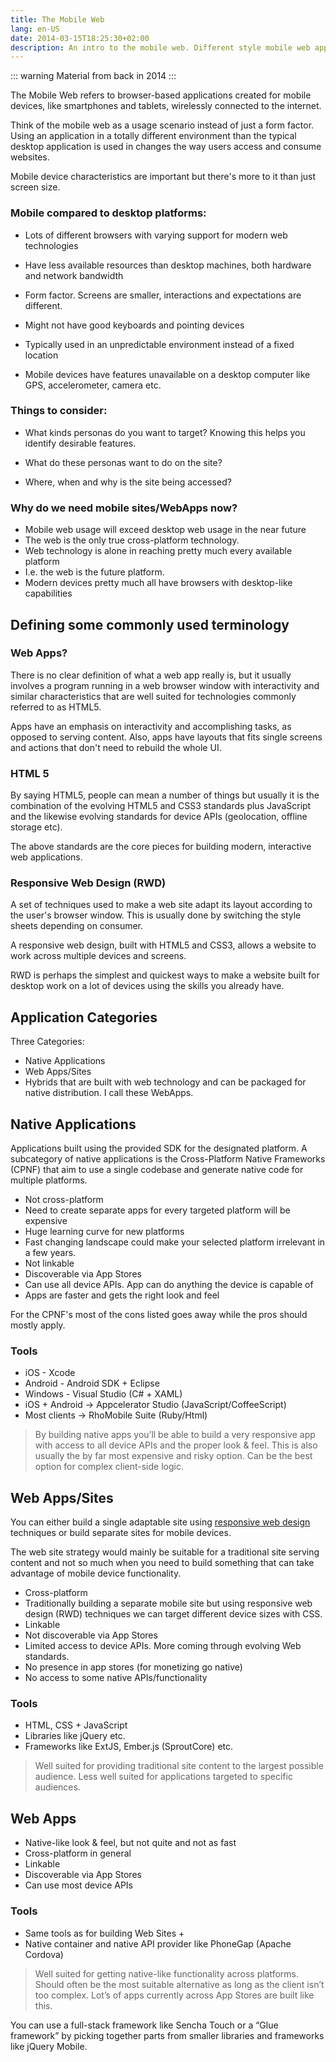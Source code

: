 ```yaml
---
title: The Mobile Web
lang: en-US
date: 2014-03-15T18:25:30+02:00
description: An intro to the mobile web. Different style mobile web applications and tools of the trade.
---
```


::: warning
Material from back in 2014
:::

The Mobile Web refers to browser-based applications created for mobile devices, like smartphones and tablets, wirelessly connected to the internet.

Think of the mobile web as a usage scenario instead of just a form factor. Using an application in a totally different environment than the typical desktop application is used in changes the way users access and consume websites.

Mobile device characteristics are important but there's more to it than just screen size.

### Mobile compared to desktop platforms:

* Lots of different browsers with varying support for modern web technologies

* Have less available resources than desktop machines, both hardware and network bandwidth

* Form factor. Screens are smaller, interactions and expectations are different.

* Might not have good keyboards and pointing devices

* Typically used in an unpredictable environment instead of a fixed location

* Mobile devices have features unavailable on a desktop computer like GPS, accelerometer, camera etc.

### Things to consider:

* What kinds personas do you want to target? Knowing this helps you identify desirable features.

* What do these personas want to do on the site?

* Where, when and why is the site being accessed?


### Why do we need mobile sites/WebApps now?

* Mobile web usage will exceed desktop web usage in the near future
* The web is the only true cross-platform technology.
* Web technology is alone in reaching pretty much every available platform
* I.e. the web is the future platform.
* Modern devices pretty much all have browsers with desktop-like capabilities


## Defining some commonly used terminology

### Web Apps?

There is no clear definition of what a web app really is, but it usually involves a program running in a web browser window with interactivity and similar characteristics that are well suited for technologies commonly referred to as HTML5.

Apps have an emphasis on interactivity and accomplishing tasks, as opposed to serving content. Also, apps have layouts that fits single screens and actions that don't need to rebuild the whole UI.

### HTML 5

By saying HTML5, people can mean a number of things but usually it is the combination of the evolving HTML5 and CSS3 standards plus JavaScript and the likewise evolving standards for device APIs (geolocation, offline storage etc).

The above standards are the core pieces for building modern, interactive web applications.

### Responsive Web Design (RWD)

A set of techniques used to make a web site adapt its layout according to the user's browser window. This is usually done by switching the style sheets depending on consumer.

A responsive web design, built with HTML5 and CSS3, allows a website to work across multiple devices and screens.

RWD is perhaps the simplest and quickest ways to make a website built for desktop work on a lot of devices using the skills you already have.

## Application Categories

Three Categories:

* Native Applications
* Web Apps/Sites
* Hybrids that are built with web technology and can be packaged for native distribution. I call these WebApps.

## Native Applications

Applications built using the provided SDK for the designated platform. A subcategory of native applications is the Cross-Platform Native Frameworks (CPNF) that aim to use a single codebase and generate native code for multiple platforms.


* Not cross-platform
* Need to create separate apps for every targeted platform will be expensive
* Huge learning curve for new platforms
* Fast changing landscape could make your selected platform irrelevant in a few years.
* Not linkable
* Discoverable via App Stores
* Can use all device APIs. App can do anything the device is capable of
* Apps are faster and gets the right look and feel

For the CPNF's most of the cons listed goes away while the pros should mostly apply.

### Tools

* iOS - Xcode
* Android - Android SDK + Eclipse
* Windows - Visual Studio (C# + XAML)
* iOS + Android → Appcelerator Studio (JavaScript/CoffeeScript)
* Most clients → RhoMobile Suite (Ruby/Html)

> By building native apps you’ll be able to build a very responsive app with access to all device APIs and the proper look & feel. This is also usually the by far most expensive and risky option. Can be the best option for complex client-side logic.

## Web Apps/Sites

You can either build a single adaptable site using [responsive web design](http://www.alistapart.com/articles/responsive-web-design/) techniques or build separate
sites for mobile devices.

The web site strategy would mainly be suitable for a traditional site serving content and not so much when you need to build something that can take advantage of mobile device functionality.

* Cross-platform
* Traditionally building a separate mobile site but using responsive web design (RWD) techniques we can target different device sizes with CSS.
* Linkable
* Not discoverable via App Stores
* Limited access to device APIs. More coming through evolving Web standards.
* No presence in app stores (for monetizing go native)
* No access to some native APIs/functionality

### Tools

* HTML, CSS + JavaScript
* Libraries like jQuery etc.
* Frameworks like ExtJS, Ember.js (SproutCore) etc.

> Well suited for providing traditional site content to the largest possible audience. Less well suited for applications targeted to specific audiences.

## Web Apps

* Native-like look & feel, but not quite and not as fast
* Cross-platform in general
* Linkable
* Discoverable via App Stores
* Can use most device APIs

### Tools

* Same tools as for building Web Sites +
* Native container and native API provider like PhoneGap (Apache Cordova)

> Well suited for getting native-like functionality across platforms. Should often be the most suitable alternative as long as the client isn’t too complex. Lot’s of apps currently across App Stores are built like this.

You can use a full-stack framework like Sencha Touch or a “Glue framework” by picking together parts from smaller libraries and frameworks like jQuery Mobile.